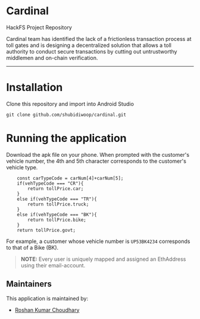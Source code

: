 # Cardinal 
HackFS Project Repository

Cardinal team has identified the lack of a frictionless transaction process at toll gates and is designing a decentralized solution that allows a toll authority to conduct secure transactions by cutting out untrustworthy middlemen and on-chain verification.

---
# Installation
Clone this repository and import into Android Studio

```git clone github.com/shubidiwoop/cardinal.git```


# Running the application
Download the apk file on your phone. 
When prompted with the customer's vehicle number, the 4th and 5th character corresponds to the customer's vehicle type.

```
    const carTypeCode = carNum[4]+carNum[5];
    if(vehTypeCode === "CR"){
        return tollPrice.car;
    }
    else if(vehTypeCode === "TR"){
        return tollPrice.truck;
    }
    else if(vehTypeCode === "BK"){
        return tollPrice.bike;
    }
    return tollPrice.govt;
```
For example, a customer whose vehicle number is `UP53BK4234` corresponds to that of a Bike (BK).
> **NOTE:**  Every user is uniquely mapped and assigned an EthAddress using their email-account.

## Maintainers
This application is maintained by:
* [Roshan Kumar Choudhary](https://github.com/RoshanKumarChoudhary)
